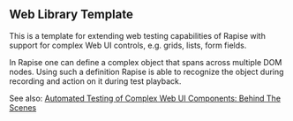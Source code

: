 ## Web Library Template

This is a template for extending web testing capabilities of Rapise with support for complex Web UI controls, e.g. grids, lists, form fields.

In Rapise one can define a complex object that spans across multiple DOM nodes. Using such a definition Rapise is able to recognize the object during recording and action on it during test playback. 

See also: [Automated Testing of Complex Web UI Components: Behind The Scenes](https://www.inflectra.com/Ideas/Entry/techtuesday-automated-testing-of-complex-web-ui-co-479.aspx)
